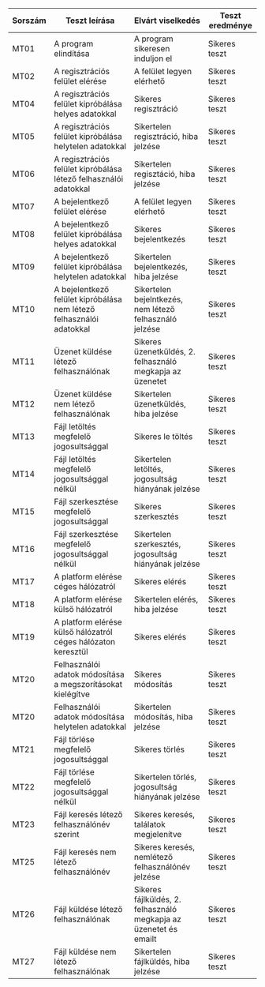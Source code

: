 | Sorszám | Teszt leírása | Elvárt viselkedés | Teszt eredménye |
|---|---|---|---|
| MT01 | A program elindítása | A program sikeresen induljon el| Sikeres teszt
| MT02 | A regisztrációs felület elérése | A felület legyen elérhető |Sikeres teszt
| MT04 | A regisztrációs felület kipróbálása helyes adatokkal | Sikeres regisztráció |Sikeres teszt
| MT05 | A regisztrációs felület kipróbálása helytelen adatokkal | Sikertelen regisztráció, hiba jelzése |Sikeres teszt
| MT06 | A regisztrációs felület kipróbálása létező felhasználói adatokkal | Sikertelen regisztáció, hiba jelzése |Sikeres teszt
| MT07 | A bejelentkező felület elérése | A felület legyen elérhető |Sikeres teszt
| MT08 | A bejelentkező felület kipróbálása helyes adatokkal | Sikeres bejelentkezés |Sikeres teszt
| MT09 | A bejelentkező felület kipróbálása helytelen adatokkal | Sikertelen bejelentkezés, hiba jelzése |Sikeres teszt
| MT10 | A bejelentkező felület kipróbálása nem létező felhasználói adatokkal | Sikertelen bejelntkezés, nem létező felhasználó jelzése |Sikeres teszt
| MT11 | Üzenet küldése létező felhasználónak | Sikeres üzenetküldés, 2. felhasználó megkapja az üzenetet |Sikeres teszt
| MT12 | Üzenet küldése nem létező felhasználónak | Sikertelen üzenetküldés, hiba jelzése |Sikeres teszt
| MT13 | Fájl letöltés megfelelő jogosultsággal | Sikeres le    töltés |Sikeres teszt
| MT14 | Fájl letöltés megfelelő jogosultsággal nélkül | Sikertelen letöltés, jogosultság hiányának jelzése |Sikeres teszt
| MT15 | Fájl szerkesztése megfelelő jogosultsággal | Sikeres szerkesztés |Sikeres teszt
| MT16 | Fájl szerkesztése megfelelő jogosultsággal nélkül | Sikertelen szerkesztés, jogosultság hiányának jelzése |Sikeres teszt
| MT17 | A platform elérése céges hálózatról | Sikeres elérés |Sikeres teszt
| MT18 | A platform elérése külső hálózatról | Sikertelen elérés, hiba jelzése |Sikeres teszt
| MT19 | A platform elérése külső hálózatról céges hálózaton keresztül | Sikeres elérés |Sikeres teszt
| MT20 | Felhasználói adatok módosítása a megszorításokat kielégítve | Sikeres módosítás |Sikeres teszt
| MT20 | Felhasználói adatok módosítása helytelen adatokkal | Sikertelen módosítás, hiba jelzése |Sikeres teszt
| MT21 | Fájl törlése megfelelő jogosultsággal | Sikeres törlés |Sikeres teszt
| MT22 | Fájl törlése megfelelő jogosultsággal nélkül | Sikertelen törlés, jogosultság hiányának jelzése |Sikeres teszt
| MT23 | Fájl keresés létező felhasználónév szerint | Sikeres keresés, találatok megjelenítve |Sikeres teszt
| MT25 | Fájl keresés nem létező felhasználónév | Sikeres keresés, nemlétező felhasználónév jelzése |Sikeres teszt
| MT26 | Fájl küldése létező felhasználónak | Sikeres fájlküldés, 2. felhasználó megkapja az üzenetet és emailt |Sikeres teszt
| MT27 | Fájl küldése nem létező felhasználónak | Sikertelen fájlküldés, hiba jelzése |Sikeres teszt
